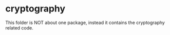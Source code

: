 # cryptography

This folder is NOT about one package, instead it contains the cryptography related code.
